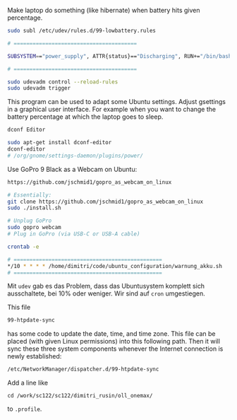 Make laptop do something (like hibernate) when battery hits given percentage.
```sh
sudo subl /etc/udev/rules.d/99-lowbattery.rules

# =======================================

SUBSYSTEM=="power_supply", ATTR{status}=="Discharging", RUN+="/bin/bash /home/dimitri/code/ubuntu_configuration/battery_monitor.sh"

# =======================================
```

```sh
sudo udevadm control --reload-rules
sudo udevadm trigger
```


This program can be used to adapt some Ubuntu settings.
Adjust gsettings in a graphical user interface.
For example when you want to change the battery percentage
at which the laptop goes to sleep.
```sh
dconf Editor

sudo apt-get install dconf-editor
dconf-editor
# /org/gnome/settings-daemon/plugins/power/
```

Use GoPro 9 Black as a Webcam on Ubuntu:
```sh
https://github.com/jschmid1/gopro_as_webcam_on_linux

# Essentially:
git clone https://github.com/jschmid1/gopro_as_webcam_on_linux
sudo ./install.sh

# Unplug GoPro
sudo gopro webcam
# Plug in GoPro (via USB-C or USB-A cable)
```

```sh
crontab -e

# ===============================================
*/10 * * * * /home/dimitri/code/ubuntu_configuration/warnung_akku.sh
# ===============================================
```

Mit `udev` gab es das Problem, dass das Ubuntusystem komplett sich ausschaltete, bei 10% oder weniger. Wir sind auf `cron` umgestiegen.

This file
```sh
99-htpdate-sync
```
has some code to update the date, time, and time zone. This file can be placed (with given Linux permissions) into this following path. Then it will sync these three system components whenever the Internet connection is newly established:
```sh
/etc/NetworkManager/dispatcher.d/99-htpdate-sync
```

Add a line like
```
cd /work/sc122/sc122/dimitri_rusin/oll_onemax/
```
to `.profile`.
